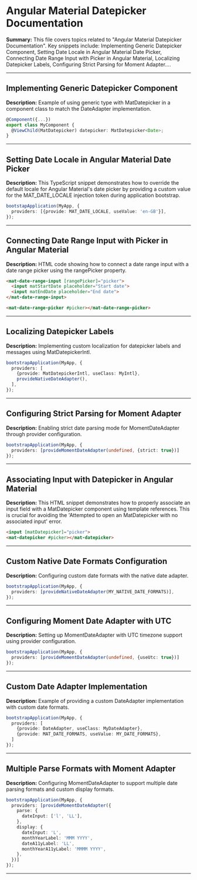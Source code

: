 # Angular Material Datepicker Documentation

**Summary:** This file covers topics related to "Angular Material Datepicker Documentation". Key snippets include: Implementing Generic Datepicker Component, Setting Date Locale in Angular Material Date Picker, Connecting Date Range Input with Picker in Angular Material, Localizing Datepicker Labels, Configuring Strict Parsing for Moment Adapter....

---

## Implementing Generic Datepicker Component

**Description:** Example of using generic type with MatDatepicker in a component class to match the DateAdapter implementation.

```typescript
@Component({...})
export class MyComponent {
  @ViewChild(MatDatepicker) datepicker: MatDatepicker<Date>;
}
```

---

## Setting Date Locale in Angular Material Date Picker

**Description:** This TypeScript snippet demonstrates how to override the default locale for Angular Material's date picker by providing a custom value for the MAT_DATE_LOCALE injection token during application bootstrap.

```typescript
bootstapApplication(MyApp, {
  providers: [{provide: MAT_DATE_LOCALE, useValue: 'en-GB'}],
});
```

---

## Connecting Date Range Input with Picker in Angular Material

**Description:** HTML code showing how to connect a date range input with a date range picker using the rangePicker property.

```html
<mat-date-range-input [rangePicker]="picker">
  <input matStartDate placeholder="Start date">
  <input matEndDate placeholder="End date">
</mat-date-range-input>

<mat-date-range-picker #picker></mat-date-range-picker>
```

---

## Localizing Datepicker Labels

**Description:** Implementing custom localization for datepicker labels and messages using MatDatepickerIntl.

```typescript
bootstrapApplication(MyApp, {
  providers: [
    {provide: MatDatepickerIntl, useClass: MyIntl},
    provideNativeDateAdapter(),
  ],
});
```

---

## Configuring Strict Parsing for Moment Adapter

**Description:** Enabling strict date parsing mode for MomentDateAdapter through provider configuration.

```typescript
bootstrapApplication(MyApp, {
  providers: [provideMomentDateAdapter(undefined, {strict: true})]
});
```

---

## Associating Input with Datepicker in Angular Material

**Description:** This HTML snippet demonstrates how to properly associate an input field with a MatDatepicker component using template references. This is crucial for avoiding the 'Attempted to open an MatDatepicker with no associated input' error.

```html
<input [matDatepicker]="picker">
<mat-datepicker #picker></mat-datepicker>
```

---

## Custom Native Date Formats Configuration

**Description:** Configuring custom date formats with the native date adapter.

```typescript
bootstrapApplication(MyApp, {
  providers: [provideNativeDateAdapter(MY_NATIVE_DATE_FORMATS)],
});
```

---

## Configuring Moment Date Adapter with UTC

**Description:** Setting up MomentDateAdapter with UTC timezone support using provider configuration.

```typescript
bootstrapApplication(MyApp, {
  providers: [provideMomentDateAdapter(undefined, {useUtc: true})]
});
```

---

## Custom Date Adapter Implementation

**Description:** Example of providing a custom DateAdapter implementation with custom date formats.

```typescript
bootstrapApplication(MyApp, {
  providers: [
    {provide: DateAdapter, useClass: MyDateAdapter},
    {provide: MAT_DATE_FORMATS, useValue: MY_DATE_FORMATS},
  ]
});
```

---

## Multiple Parse Formats with Moment Adapter

**Description:** Configuring MomentDateAdapter to support multiple date parsing formats and custom display formats.

```typescript
bootstrapApplication(MyApp, {
  providers: [provideMomentDateAdapter({
    parse: {
      dateInput: ['l', 'LL'],
    },
    display: {
      dateInput: 'L',
      monthYearLabel: 'MMM YYYY',
      dateA11yLabel: 'LL',
      monthYearA11yLabel: 'MMMM YYYY',
    },
  })]
});
```

---